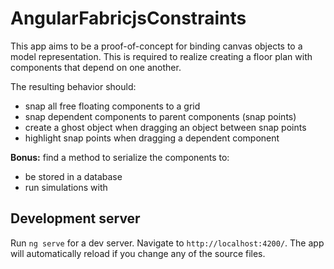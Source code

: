 # AngularFabricjsConstraints

This app aims to be a proof-of-concept for binding canvas objects to a model representation. This is
required to realize creating a floor plan with components that depend on one another.

The resulting behavior should:

- snap all free floating components to a grid
- snap dependent components to parent components (snap points)
- create a ghost object when dragging an object between snap points
- highlight snap points when dragging a dependent component

**Bonus:** find a method to serialize the components to:

- be stored in a database
- run simulations with

## Development server

Run `ng serve` for a dev server. Navigate to `http://localhost:4200/`. The app will automatically reload if you change any of the source files.
